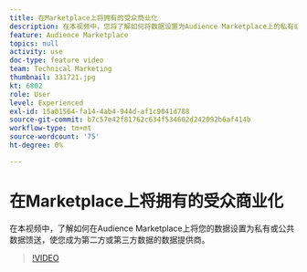 ```yaml
---
title: 在Marketplace上将拥有的受众商业化
description: 在本视频中，您将了解如何将数据设置为Audience Marketplace上的私有或公共数据馈送，使您成为第二方或第三方数据的数据提供商。
feature: Audience Marketplace
topics: null
activity: use
doc-type: feature video
team: Technical Marketing
thumbnail: 331721.jpg
kt: 6802
role: User
level: Experienced
exl-id: 15a01564-fa14-4ab4-944d-af1c9041d788
source-git-commit: b7c57e42f81762c634f534602d242092b6af414b
workflow-type: tm+mt
source-wordcount: '75'
ht-degree: 0%

---
```


# 在Marketplace上将拥有的受众商业化

在本视频中，了解如何在Audience Marketplace上将您的数据设置为私有或公共数据馈送，使您成为第二方或第三方数据的数据提供商。

>[!VIDEO](https://video.tv.adobe.com/v/331721/?quality=12&learn=on)
